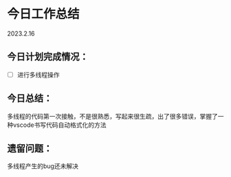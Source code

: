 # **今日工作总结**

2023.2.16

## **今日计划完成情况**：

- [ ] 进行多线程操作





## **今日总结**：

多线程的代码第一次接触，不是很熟悉，写起来很生疏，出了很多错误，掌握了一种vscode书写代码自动格式化的方法



## 遗留问题：

多线程产生的bug还未解决